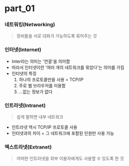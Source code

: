 # part_01
### 네트워킹(Networking)
> 장비들을 서로 대화가 가능하도록 묶어주는 것

### 인터넷(Internet)
- Inter라는 의미는 '연결'을 의미함
- 따라서 인터넷이란 '여러 개의 네트워크를 묶었다'는 의미를 가짐
- 인터넷의 특징
    1. 하나의 프로토콜만을 사용 = TCP/IP
    2. 주로 웹 브라우저를 이용함
    3. ...없는 정보가 없다

### 인트라넷(Intranet)
> 쉽게 말하면 내부 네트워크
- 인트라넷 역시 TCP/IP 프로토콜 사용
- 인터넷과의 차이 = 그 네트워크에 포함된 인원만 사용 가능

### 엑스트라넷(Extranet)
> 어떠한 인트라넷을 외부 이용자에게도 사용할 수 있도록 한 것
